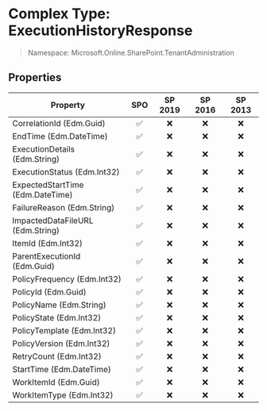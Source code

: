 # Complex Type: ExecutionHistoryResponse

> Namespace: Microsoft.Online.SharePoint.TenantAdministration

## Properties

Property | SPO | SP 2019 | SP 2016 | SP 2013
----------|:---:|:-------:|:-------:|:-------:
CorrelationId (Edm.Guid) | ✅ | ❌ | ❌ | ❌
EndTime (Edm.DateTime) | ✅ | ❌ | ❌ | ❌
ExecutionDetails (Edm.String) | ✅ | ❌ | ❌ | ❌
ExecutionStatus (Edm.Int32) | ✅ | ❌ | ❌ | ❌
ExpectedStartTime (Edm.DateTime) | ✅ | ❌ | ❌ | ❌
FailureReason (Edm.String) | ✅ | ❌ | ❌ | ❌
ImpactedDataFileURL (Edm.String) | ✅ | ❌ | ❌ | ❌
ItemId (Edm.Int32) | ✅ | ❌ | ❌ | ❌
ParentExecutionId (Edm.Guid) | ✅ | ❌ | ❌ | ❌
PolicyFrequency (Edm.Int32) | ✅ | ❌ | ❌ | ❌
PolicyId (Edm.Guid) | ✅ | ❌ | ❌ | ❌
PolicyName (Edm.String) | ✅ | ❌ | ❌ | ❌
PolicyState (Edm.Int32) | ✅ | ❌ | ❌ | ❌
PolicyTemplate (Edm.Int32) | ✅ | ❌ | ❌ | ❌
PolicyVersion (Edm.Int32) | ✅ | ❌ | ❌ | ❌
RetryCount (Edm.Int32) | ✅ | ❌ | ❌ | ❌
StartTime (Edm.DateTime) | ✅ | ❌ | ❌ | ❌
WorkItemId (Edm.Guid) | ✅ | ❌ | ❌ | ❌
WorkItemType (Edm.Int32) | ✅ | ❌ | ❌ | ❌